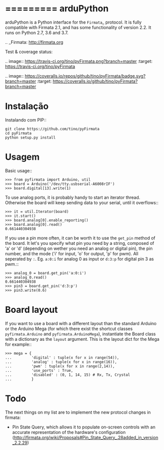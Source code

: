 =========
arduPython
=========

arduPython is a Python interface for the `Firmata`_ protocol. It is fully
compatible with Firmata 2.1, and has some functionality of version 2.2. It runs
on Python 2.7, 3.6 and 3.7.

.. _Firmata: http://firmata.org

Test & coverage status:

.. image:: https://travis-ci.org/tino/pyFirmata.png?branch=master
    :target: https://travis-ci.org/tino/pyFirmata

.. image:: https://coveralls.io/repos/github/tino/pyFirmata/badge.svg?branch=master
    :target: https://coveralls.io/github/tino/pyFirmata?branch=master

Instalação
============

Instalando com PIP::

    git clone https://github.com/tino/pyFirmata
    cd pyFirmata
    python setup.py install


Usagem
=====

Basic usage::

    >>> from pyfirmata import Arduino, util
    >>> board = Arduino('/dev/tty.usbserial-A6008rIF')
    >>> board.digital[13].write(1)

To use analog ports, it is probably handy to start an iterator thread.
Otherwise the board will keep sending data to your serial, until it overflows::

    >>> it = util.Iterator(board)
    >>> it.start()
    >>> board.analog[0].enable_reporting()
    >>> board.analog[0].read()
    0.661440304938

If you use a pin more often, it can be worth it to use the ``get_pin`` method
of the board. It let's you specify what pin you need by a string, composed of
'a' or 'd' (depending on wether you need an analog or digital pin), the pin
number, and the mode ('i' for input, 'o' for output, 'p' for pwm). All
seperated by ``:``. Eg. ``a:0:i`` for analog 0 as input or ``d:3:p`` for
digital pin 3 as pwm.::

    >>> analog_0 = board.get_pin('a:0:i')
    >>> analog_0.read()
    0.661440304938
    >>> pin3 = board.get_pin('d:3:p')
    >>> pin3.write(0.6)

Board layout
============

If you want to use a board with a different layout than the standard Arduino
or the Arduino Mega (for which there exist the shortcut classes
``pyfirmata.Arduino`` and ``pyfirmata.ArduinoMega``), instantiate the Board
class with a dictionary as the ``layout`` argument. This is the layout dict
for the Mega for example::

    >>> mega = {
    ...         'digital' : tuple(x for x in range(54)),
    ...         'analog' : tuple(x for x in range(16)),
    ...         'pwm' : tuple(x for x in range(2,14)),
    ...         'use_ports' : True,
    ...         'disabled' : (0, 1, 14, 15) # Rx, Tx, Crystal
    ...         }

Todo
====

The next things on my list are to implement the new protocol changes in
firmata:

- Pin State Query, which allows it to populate on-screen controls with an
  accurate representation of the hardware's configuration
  (http://firmata.org/wiki/Proposals#Pin_State_Query_.28added_in_version_2.2.29)
